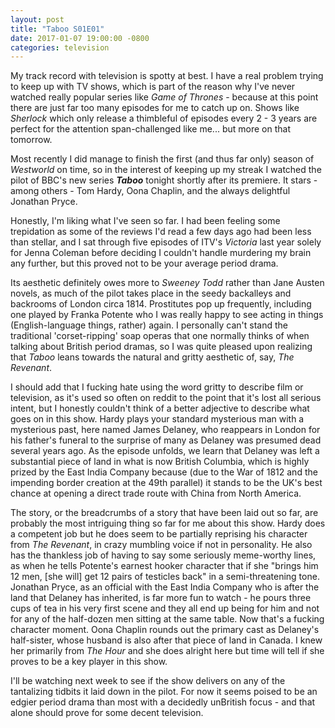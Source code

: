 ```yaml
---
layout: post
title: "Taboo S01E01"
date: 2017-01-07 19:00:00 -0800
categories: television
---
```

My track record with television is spotty at best. I have a real problem trying to keep up with TV shows, which is part of the reason why I've never watched really popular series like *Game of Thrones* - because at this point there are just far too many episodes for me to catch up on. Shows like *Sherlock* which only release a thimbleful of episodes every 2 - 3 years are perfect for the attention span-challenged like me... but more on that tomorrow.

Most recently I did manage to finish the first (and thus far only) season of *Westworld* on time, so in the interest of keeping up my streak I watched the pilot of BBC's new series ***Taboo*** tonight shortly after its premiere. It stars - among others - Tom Hardy, Oona Chaplin, and the always delightful Jonathan Pryce.

Honestly, I'm liking what I've seen so far. I had been feeling some trepidation as some of the reviews I'd read a few days ago had been less than stellar, and I sat through five episodes of ITV's *Victoria* last year solely for Jenna Coleman before deciding I couldn't handle murdering my brain any further, but this proved not to be your average period drama.

Its aesthetic definitely owes more to *Sweeney Todd* rather than Jane Austen novels, as much of the pilot takes place in the seedy backalleys and backrooms of London circa 1814. Prostitutes pop up frequently, including one played by Franka Potente who I was really happy to see acting in things (English-language things, rather) again. I personally can't stand the traditional 'corset-ripping' soap operas that one normally thinks of when talking about British period dramas, so I was quite pleased upon realizing that *Taboo* leans towards the natural and gritty aesthetic of, say, *The Revenant*. 

I should add that I fucking hate using the word gritty to describe film or television, as it's used so often on reddit to the point that it's lost all serious intent, but I honestly couldn't think of a better adjective to describe what goes on in this show. Hardy plays your standard mysterious man with a mysterious past, here named James Delaney, who reappears in London for his father's funeral to the surprise of many as Delaney was presumed dead several years ago. As the episode unfolds, we learn that Delaney was left a substantial piece of land in what is now British Columbia, which is highly prized by the East India Company because (due to the War of 1812 and the impending border creation at the 49th parallel) it stands to be the UK's best chance at opening a direct trade route with China from North America.

The story, or the breadcrumbs of a story that have been laid out so far, are probably the most intriguing thing so far for me about this show. Hardy does a competent job but he does seem to be partially reprising his character from *The Revenant*, in crazy mumbling voice if not in personality. He also has the thankless job of having to say some seriously meme-worthy lines, as when he tells Potente's earnest hooker character that if she "brings him 12 men, [she will] get 12 pairs of testicles back" in a semi-threatening tone. Jonathan Pryce, as an official with the East India Company who is after the land that Delaney has inherited, is far more fun to watch - he pours three cups of tea in his very first scene and they all end up being for him and not for any of the half-dozen men sitting at the same table. Now that's a fucking character moment. Oona Chaplin rounds out the primary cast as Delaney's half-sister, whose husband is also after that piece of land in Canada. I knew her primarily from *The Hour* and she does alright here but time will tell if she proves to be a key player in this show.

I'll be watching next week to see if the show delivers on any of the tantalizing tidbits it laid down in the pilot. For now it seems poised to be an edgier period drama than most with a decidedly unBritish focus - and that alone should prove for some decent television.
